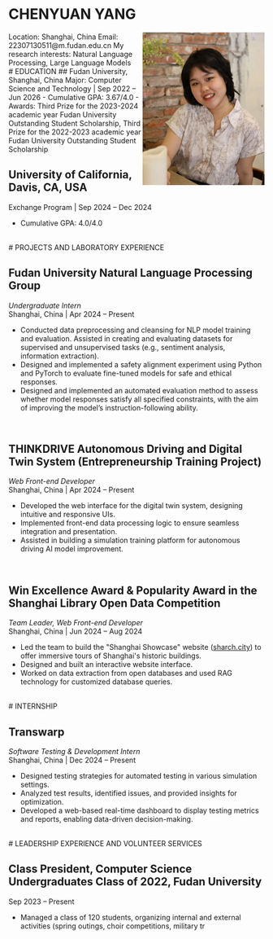 # CHENYUAN YANG  

<img src="photo.jpg" align="right" alt="Personal Image" style="width: 240px; height: 300px; object-fit: cover;" />
Location: Shanghai, China  
Email: 22307130511@m.fudan.edu.cn  
My research interests: Natural Language Processing, Large Language Models  


<br>
# EDUCATION  
## Fudan University, Shanghai, China  
Major: Computer Science and Technology | Sep 2022 – Jun 2026  
- Cumulative GPA: 3.67/4.0  
- Awards: Third Prize for the 2023-2024 academic year Fudan University Outstanding Student Scholarship,
          Third Prize for the 2022-2023 academic year Fudan University Outstanding Student Scholarship

## University of California, Davis, CA, USA  
Exchange Program | Sep 2024 – Dec 2024  
- Cumulative GPA: 4.0/4.0  


<br>
# PROJECTS AND LABORATORY EXPERIENCE  

## Fudan University Natural Language Processing Group  
*Undergraduate Intern*  
Shanghai, China | Apr 2024 – Present  
- Conducted data preprocessing and cleansing for NLP model training and evaluation. Assisted in creating and evaluating datasets for supervised and unsupervised tasks (e.g., sentiment analysis, information extraction).  
- Designed and implemented a safety alignment experiment using Python and PyTorch to evaluate fine-tuned models for safe and ethical responses.  
- Designed and implemented an automated evaluation method to assess whether model responses satisfy all specified constraints, with the aim of improving the model’s instruction-following ability.  
<br>

## THINKDRIVE Autonomous Driving and Digital Twin System (Entrepreneurship Training Project)  
*Web Front-end Developer*  
Shanghai, China | Apr 2024 – Present  
- Developed the web interface for the digital twin system, designing intuitive and responsive UIs.  
- Implemented front-end data processing logic to ensure seamless integration and presentation.  
- Assisted in building a simulation training platform for autonomous driving AI model improvement.  
<br>

## Win Excellence Award & Popularity Award in the Shanghai Library Open Data Competition  
*Team Leader, Web Front-end Developer*  
Shanghai, China | Jun 2024 – Aug 2024  
- Led the team to build the "Shanghai Showcase" website ([sharch.city](https://www.sharch.city)) to offer immersive tours of Shanghai's historic buildings.  
- Designed and built an interactive website interface.  
- Worked on data extraction from open databases and used RAG technology for customized database queries.  



<br>
# INTERNSHIP  

## Transwarp  
*Software Testing & Development Intern*  
Shanghai, China | Dec 2024 – Present  
- Designed testing strategies for automated testing in various simulation settings.  
- Analyzed test results, identified issues, and provided insights for optimization.  
- Developed a web-based real-time dashboard to display testing metrics and reports, enabling data-driven decision-making.  



<br>
# LEADERSHIP EXPERIENCE AND VOLUNTEER SERVICES  

## Class President, Computer Science Undergraduates Class of 2022, Fudan University  
Sep 2023 – Present  
- Managed a class of 120 students, organizing internal and external activities (spring outings, choir competitions, military tr
